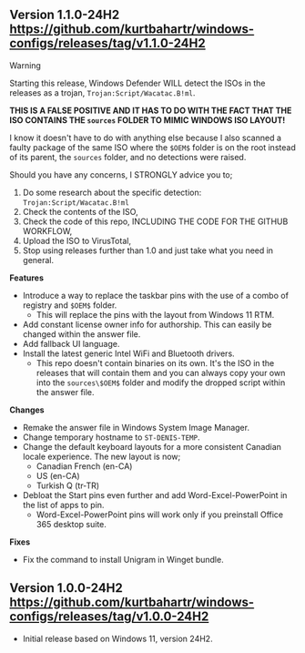 Version 1.1.0-24H2
https://github.com/kurtbahartr/windows-configs/releases/tag/v1.1.0-24H2
-----------------------------------------------------------------------
> [!WARNING]
> Starting this release, Windows Defender WILL detect the ISOs in the releases as a trojan, `Trojan:Script/Wacatac.B!ml`.
> 
> **THIS IS A FALSE POSITIVE AND IT HAS TO DO WITH THE FACT THAT THE ISO CONTAINS THE `sources` FOLDER TO MIMIC WINDOWS ISO LAYOUT!**
> 
> I know it doesn't have to do with anything else because I also scanned a faulty package of the same ISO where the `$OEM$` folder is on the root instead of its parent, the `sources` folder, and no detections were raised.
> 
> Should you have any concerns, I STRONGLY advice you to;
> 1. Do some research about the specific detection: `Trojan:Script/Wacatac.B!ml`
> 2. Check the contents of the ISO,
> 3. Check the code of this repo, INCLUDING THE CODE FOR THE GITHUB WORKFLOW,
> 4. Upload the ISO to VirusTotal,
> 5. Stop using releases further than 1.0 and just take what you need in general.

**Features**
- Introduce a way to replace the taskbar pins with the use of a combo of registry and `$OEM$` folder.
  - This will replace the pins with the layout from Windows 11 RTM.
- Add constant license owner info for authorship. This can easily be changed within the answer file.
- Add fallback UI language.
- Install the latest generic Intel WiFi and Bluetooth drivers.
  - This repo doesn't contain binaries on its own. It's the ISO in the releases that will contain them and you can always copy your own into the `sources\$OEM$` folder and modify the dropped script within the answer file.

**Changes**
- Remake the answer file in Windows System Image Manager.
- Change temporary hostname to `ST-DENIS-TEMP`.
- Change the default keyboard layouts for a more consistent Canadian locale experience. The new layout is now;
  - Canadian French (en-CA)
  - US (en-CA)
  - Turkish Q (tr-TR)
- Debloat the Start pins even further and add Word-Excel-PowerPoint in the list of apps to pin.
  - Word-Excel-PowerPoint pins will work only if you preinstall Office 365 desktop suite.

**Fixes**
- Fix the command to install Unigram in Winget bundle.

Version 1.0.0-24H2
https://github.com/kurtbahartr/windows-configs/releases/tag/v1.0.0-24H2
-----------------------------------------------------------------------
- Initial release based on Windows 11, version 24H2.
